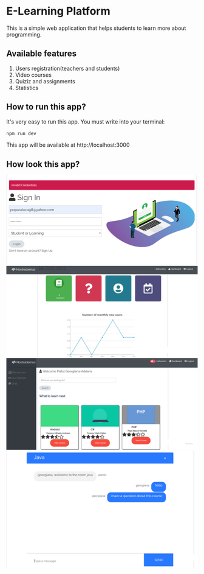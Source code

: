 # E-Learning Platform
This is a simple web application that helps students to learn more about programming. 
## Available features
1. Users registration(teachers and students)
2. Video courses
3. Quiziz and assignments
4. Statistics
## How to run this app?
It's very easy to run this app. You must write into your terminal:
```bash
npm run dev
```
This app will be available at  http://localhost:3000
## How look this app?
![Login](Pictures/Login.PNG)
![Statistics](Pictures/Statistics.PNG)
![Student](Pictures/Dashboard.PNG)
![Chat](Pictures/Chat.PNG)
